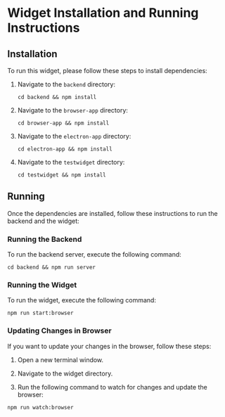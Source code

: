
# Widget Installation and Running Instructions

## Installation

To run this widget, please follow these steps to install dependencies:

1. Navigate to the `backend` directory:
    ```
    cd backend && npm install
    ```

2. Navigate to the `browser-app` directory:
    ```
    cd browser-app && npm install
    ```

3. Navigate to the `electron-app` directory:
    ```
    cd electron-app && npm install
    ```

4. Navigate to the `testwidget` directory:
    ```
    cd testwidget && npm install
    ```

## Running

Once the dependencies are installed, follow these instructions to run the backend and the widget:

### Running the Backend

To run the backend server, execute the following command:

```
cd backend && npm run server
```


### Running the Widget

To run the widget, execute the following command:

```
npm run start:browser
```


### Updating Changes in Browser

If you want to update your changes in the browser, follow these steps:

1. Open a new terminal window.

2. Navigate to the widget directory.

3. Run the following command to watch for changes and update the browser:
   
```
npm run watch:browser
```

